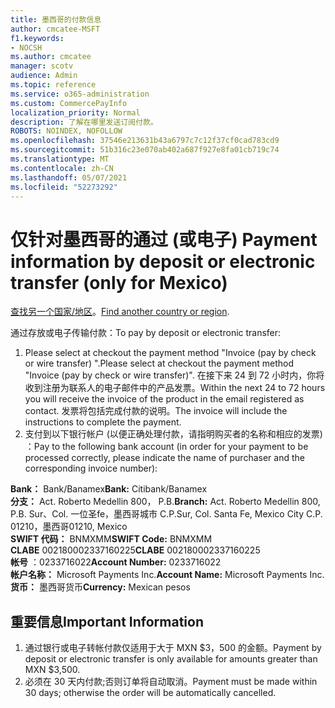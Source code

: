 ```yaml
---
title: 墨西哥的付款信息
author: cmcatee-MSFT
f1.keywords:
- NOCSH
ms.author: cmcatee
manager: scotv
audience: Admin
ms.topic: reference
ms.service: o365-administration
ms.custom: CommercePayInfo
localization_priority: Normal
description: 了解在哪里发送订阅付款。
ROBOTS: NOINDEX, NOFOLLOW
ms.openlocfilehash: 37546e213631b43a6797c7c12f37cf0cad783cd9
ms.sourcegitcommit: 51b316c23e070ab402a687f927e8fa01cb719c74
ms.translationtype: MT
ms.contentlocale: zh-CN
ms.lasthandoff: 05/07/2021
ms.locfileid: "52273292"
---
```

# <a name="payment-information-by-deposit-or-electronic-transfer-only-for-mexico"></a><span data-ttu-id="dc68c-103">仅针对墨西哥的通过 (或电子) </span><span class="sxs-lookup"><span data-stu-id="dc68c-103">Payment information by deposit or electronic transfer (only for Mexico)</span></span>

<span data-ttu-id="dc68c-104">[查找另一个国家/地区](../billing-and-payments/pay-for-your-subscription.md)。</span><span class="sxs-lookup"><span data-stu-id="dc68c-104">[Find another country or region](../billing-and-payments/pay-for-your-subscription.md).</span></span>

<span data-ttu-id="dc68c-105">通过存放或电子传输付款：</span><span class="sxs-lookup"><span data-stu-id="dc68c-105">To pay by deposit or electronic transfer:</span></span>

1. <span data-ttu-id="dc68c-106">Please select at checkout the payment method "Invoice (pay by check or wire transfer) ".</span><span class="sxs-lookup"><span data-stu-id="dc68c-106">Please select at checkout the payment method "Invoice (pay by check or wire transfer)".</span></span> <span data-ttu-id="dc68c-107">在接下来 24 到 72 小时内，你将收到注册为联系人的电子邮件中的产品发票。</span><span class="sxs-lookup"><span data-stu-id="dc68c-107">Within the next 24 to 72 hours you will receive the invoice of the product in the email registered as contact.</span></span> <span data-ttu-id="dc68c-108">发票将包括完成付款的说明。</span><span class="sxs-lookup"><span data-stu-id="dc68c-108">The invoice will include the instructions to complete the payment.</span></span>
2. <span data-ttu-id="dc68c-109">支付到以下银行帐户 (以便正确处理付款，请指明购买者的名称和相应的发票) ：</span><span class="sxs-lookup"><span data-stu-id="dc68c-109">Pay to the following bank account (in order for your payment to be processed correctly, please indicate the name of purchaser and the corresponding invoice number):</span></span>  

<span data-ttu-id="dc68c-110">**Bank：** Bank/Banamex</span><span class="sxs-lookup"><span data-stu-id="dc68c-110">**Bank:** Citibank/Banamex</span></span>  
<span data-ttu-id="dc68c-111">**分支：** Act. Roberto Medellin 800， P.B.</span><span class="sxs-lookup"><span data-stu-id="dc68c-111">**Branch:** Act. Roberto Medellin 800, P.B.</span></span> <span data-ttu-id="dc68c-112">Sur、Col. 一位圣fe，墨西哥城市 C.P.</span><span class="sxs-lookup"><span data-stu-id="dc68c-112">Sur, Col. Santa Fe, Mexico City C.P.</span></span> <span data-ttu-id="dc68c-113">01210，墨西哥</span><span class="sxs-lookup"><span data-stu-id="dc68c-113">01210, Mexico</span></span>  
<span data-ttu-id="dc68c-114">**SWIFT 代码：** BNMXMM</span><span class="sxs-lookup"><span data-stu-id="dc68c-114">**SWIFT Code:** BNMXMM</span></span>  
<span data-ttu-id="dc68c-115">**CLABE** 002180002337160225</span><span class="sxs-lookup"><span data-stu-id="dc68c-115">**CLABE** 002180002337160225</span></span>  
<span data-ttu-id="dc68c-116">**帐号** ：0233716022</span><span class="sxs-lookup"><span data-stu-id="dc68c-116">**Account Number:** 0233716022</span></span>  
<span data-ttu-id="dc68c-117">**帐户名称：** Microsoft Payments Inc.</span><span class="sxs-lookup"><span data-stu-id="dc68c-117">**Account Name:** Microsoft Payments Inc.</span></span>  
<span data-ttu-id="dc68c-118">**货币：** 墨西哥货币</span><span class="sxs-lookup"><span data-stu-id="dc68c-118">**Currency:** Mexican pesos</span></span>

## <a name="important-information"></a><span data-ttu-id="dc68c-119">重要信息</span><span class="sxs-lookup"><span data-stu-id="dc68c-119">Important Information</span></span>

1. <span data-ttu-id="dc68c-120">通过银行或电子转帐付款仅适用于大于 MXN $3，500 的金额。</span><span class="sxs-lookup"><span data-stu-id="dc68c-120">Payment by deposit or electronic transfer is only available for amounts greater than MXN $3,500.</span></span>
2. <span data-ttu-id="dc68c-121">必须在 30 天内付款;否则订单将自动取消。</span><span class="sxs-lookup"><span data-stu-id="dc68c-121">Payment must be made within 30 days; otherwise the order will be automatically cancelled.</span></span>

